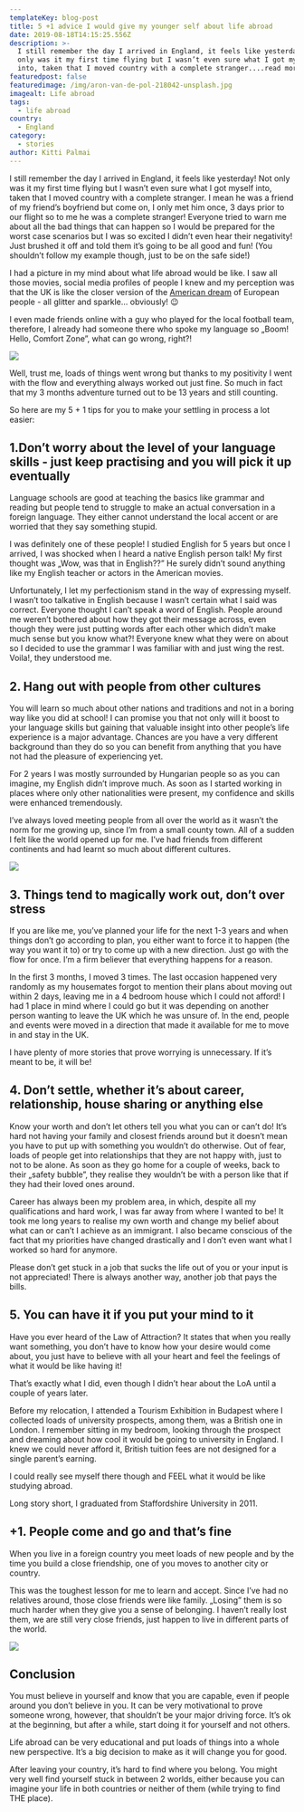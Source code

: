 ```yaml
---
templateKey: blog-post
title: 5 +1 advice I would give my younger self about life abroad
date: 2019-08-18T14:15:25.556Z
description: >-
  I still remember the day I arrived in England, it feels like yesterday! Not
  only was it my first time flying but I wasn’t even sure what I got myself
  into, taken that I moved country with a complete stranger....read more
featuredpost: false
featuredimage: /img/aron-van-de-pol-218042-unsplash.jpg
imagealt: Life abroad
tags:
  - life abroad
country:
  - England
category:
  - stories
author: Kitti Palmai
---
```


I still remember the day I arrived in England, it feels like yesterday! Not only was it my first time flying but I wasn’t even sure what I got myself into, taken that I moved country with a complete stranger. I mean he was a friend of my friend’s boyfriend but come on, I only met him once, 3 days prior to our flight so to me he was a complete stranger! Everyone tried to warn me about all the bad things that can happen so I would be prepared for the worst case scenarios but I was so excited I didn’t even hear their negativity! Just brushed it off and told them it’s going to be all good and fun! (You shouldn’t follow my example though, just to be on the safe side!)

I had a picture in my mind about what life abroad would be like. I saw all those movies, social media profiles of people I knew and my perception was that the UK is like the closer version of the [American dream](/tags/american-dream) of European people - all glitter and sparkle… obviously! 😉

I even made friends online with a guy who played for the local football team, therefore, I already had someone there who spoke my language so „Boom! Hello, Comfort Zone”, what can go wrong, right?!

![](/img/stil-336189-unsplash.jpg)

Well, trust me, loads of things went wrong but thanks to my positivity I went with the flow and everything always worked out just fine. So much in fact that my 3 months adventure turned out to be 13 years and still counting.

So here are my 5 + 1 tips for you to make your settling in process a lot easier:

## 1.Don’t worry about the level of your language skills - just keep practising and you will pick it up eventually

Language schools are good at teaching the basics like grammar and reading but people tend to struggle to make an actual conversation in a foreign language. They either cannot understand the local accent or are worried that they say something stupid.

I was definitely one of these people! I studied English for 5 years but once I arrived, I was shocked when I heard a native English person talk! My first thought was „Wow, was that in English??” He surely didn’t sound anything like my English teacher or actors in the American movies.

Unfortunately, I let my perfectionism stand in the way of expressing myself. I wasn’t too talkative in English because I wasn’t certain what I said was correct. Everyone thought I can’t speak a word of English. People around me weren’t bothered about how they got their message across, even though they were just putting words after each other which didn’t make much sense but you know what?! Everyone knew what they were on about so I decided to use the grammar I was familiar with and just wing the rest. Voila!, they understood me.

## 2. Hang out with people from other cultures

You will learn so much about other nations and traditions and not in a boring way like you did at school! I can promise you that not only will it boost to your language skills but gaining that valuable insight into other people’s life experience is a major advantage. Chances are you have a very different background than they do so you can benefit from anything that you have not had the pleasure of experiencing yet.

For 2 years I was mostly surrounded by Hungarian people so as you can imagine, my English didn’t improve much. As soon as I started working in places where only other nationalities were present, my confidence and skills were enhanced tremendously.

I’ve always loved meeting people from all over the world as it wasn’t the norm for me growing up, since I’m from a small county town. All of a sudden I felt like the world opened up for me. I’ve had friends from different continents and had learnt so much about different cultures.

![](/img/frank-vex-1067100-unsplash.jpg)

## 3. Things tend to magically work out, don’t over stress

If you are like me, you’ve planned your life for the next 1-3 years and when things don’t go according to plan, you either want to force it to happen (the way you want it to) or try to come up with a new direction. Just go with the flow for once. I’m a firm believer that everything happens for a reason.

In the first 3 months, I moved 3 times. The last occasion happened very randomly as my housemates forgot to mention their plans about moving out within 2 days, leaving me in a 4 bedroom house which I could not afford! I had 1 place in mind where I could go but it was depending on another person wanting to leave the UK which he was unsure of. In the end, people and events were moved in a direction that made it available for me to move in and stay in the UK.

I have plenty of more stories that prove worrying is unnecessary. If it’s meant to be, it will be!

## 4. Don’t settle, whether it’s about career, relationship, house sharing or anything else

Know your worth and don’t let others tell you what you can or can’t do! It’s hard not having your family and closest friends around but it doesn’t mean you have to put up with something you wouldn’t do otherwise. Out of fear, loads of people get into relationships that they are not happy with, just to not to be alone. As soon as they go home for a couple of weeks, back to their „safety bubble”, they realise they wouldn’t be with a person like that if they had their loved ones around.

Career has always been my problem area, in which, despite all my qualifications and hard work, I was far away from where I wanted to be! It took me long years to realise my own worth and change my belief about what can or can’t I achieve as an immigrant. I also became conscious of the fact that my priorities have changed drastically and I don’t even want what I worked so hard for anymore.

Please don’t get stuck in a job that sucks the life out of you or your input is not appreciated! There is always another way, another job that pays the bills.

## 5. You can have it if you put your mind to it

Have you ever heard of the Law of Attraction? It states that when you really want something, you don’t have to know how your desire would come about, you just have to believe with all your heart and feel the feelings of what it would be like having it!

That’s exactly what I did, even though I didn’t hear about the LoA until a couple of years later.

Before my relocation, I attended a Tourism Exhibition in Budapest where I collected loads of university prospects, among them, was a British one in London. I remember sitting in my bedroom, looking through the prospect and dreaming about how cool it would be going to university in England. I knew we could never afford it, British tuition fees are not designed for a single parent’s earning.

I could really see myself there though and FEEL what it would be like studying abroad.

Long story short, I graduated from Staffordshire University in 2011.

## +1. People come and go and that’s fine

When you live in a foreign country you meet loads of new people and by the time you build a close friendship, one of you moves to another city or country.

This was the toughest lesson for me to learn and accept. Since I’ve had no relatives around, those close friends were like family. „Losing” them is so much harder when they give you a sense of belonging. I haven’t really lost them, we are still very close friends, just happen to live in different parts of the world.

![](/img/adam-wilson-1044540-unsplash.jpg)

## Conclusion

You must believe in yourself and know that you are capable, even if people around you don’t believe in you. It can be very motivational to prove someone wrong, however, that shouldn’t be your major driving force. It’s ok at the beginning, but after a while, start doing it for yourself and not others.

Life abroad can be very educational and put loads of things into a whole new perspective. It’s a big decision to make as it will change you for good.

After leaving your country, it’s hard to find where you belong. You might very well find yourself stuck in between 2 worlds, either because you can imagine your life in both countries or neither of them (while trying to find THE place).
